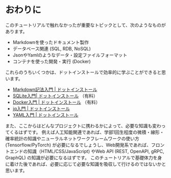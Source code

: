 # おわりに

このチュートリアルで触れなかったが重要なトピックとして、次のようなものがあります。

- Markdownを使ったドキュメント製作
- データベース関連 (SQL, RDB, NoSQL)
- JsonやYamlのようなデータ・設定ファイルフォーマット
- コンテナを使った開発・実行 (Docker)

これらのうちいくつかは、ドットインストールで効率的に学ぶことができると思います。

- [Markdown記法入門 | ドットインストール](https://dotinstall.com/lessons/basic_markdown_v2)
- [SQLite入門| ドットインストール](https://dotinstall.com/lessons/basic_sqlite_v2) （有料）
- [Docker入門 | ドットインストール](https://dotinstall.com/lessons/basic_docker) （有料）
- [jq入門 | ドットインストール](https://dotinstall.com/lessons/basic_jq)
- [YAML入門 | ドットインストール](https://dotinstall.com/lessons/basic_yaml_v2)


また、ここからはどんなプロジェクトに携わるかによって、必要な知識も変わってくるはずです。
例えば人工知能関連であれば、学部1回生程度の微積・線形・確率統計の知識やニューラルネットワークフレームワークの使い方 (Tensorflow/PyTorch) が必要になるでしょうし、Web開発系であれば、フロントエンドの知識（HTML/CSS/JavaScript) やWeb API (REST, OpenAPI, gRPC, GraphQL) の知識が必要になるはずです。
このチュートリアルで基礎体力を身に着けた後であれば、必要に応じて必要な知識を吸収して行けるのではないかと思います。